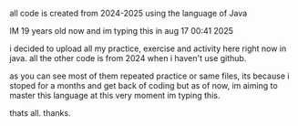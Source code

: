 all code is created from 2024-2025 
using the language of Java

IM 19 years old now and im typing this in aug 17 00:41 2025

i decided to upload all my practice, exercise and activity here right now in java.
all the other code is from 2024 when i haven't use github.

as you can see most of them repeated practice or same files, its because i stoped for a months and get back of coding
but as of now, im aiming to master this language at this very moment im typing this.

thats all. thanks.
